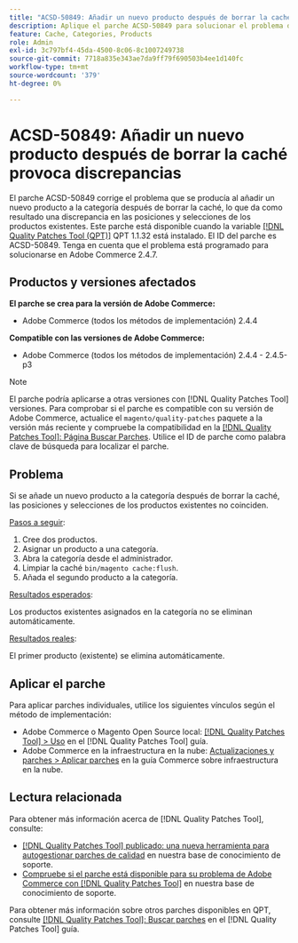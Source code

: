 ```yaml
---
title: "ACSD-50849: Añadir un nuevo producto después de borrar la caché da como resultado una discrepancia"
description: Aplique el parche ACSD-50849 para solucionar el problema de Adobe Commerce donde, al añadir un nuevo producto a la categoría después de borrar la caché, no coinciden las posiciones y selecciones de los productos existentes.
feature: Cache, Categories, Products
role: Admin
exl-id: 3c797bf4-45da-4500-8c06-8c1007249738
source-git-commit: 7718a835e343ae7da9ff79f690503b4ee1d140fc
workflow-type: tm+mt
source-wordcount: '379'
ht-degree: 0%

---
```


# ACSD-50849: Añadir un nuevo producto después de borrar la caché provoca discrepancias

El parche ACSD-50849 corrige el problema que se producía al añadir un nuevo producto a la categoría después de borrar la caché, lo que da como resultado una discrepancia en las posiciones y selecciones de los productos existentes. Este parche está disponible cuando la variable [[!DNL Quality Patches Tool (QPT)]](/help/announcements/adobe-commerce-announcements/magento-quality-patches-released-new-tool-to-self-serve-quality-patches.md) QPT 1.1.32 está instalado. El ID del parche es ACSD-50849. Tenga en cuenta que el problema está programado para solucionarse en Adobe Commerce 2.4.7.

## Productos y versiones afectados

**El parche se crea para la versión de Adobe Commerce:**

* Adobe Commerce (todos los métodos de implementación) 2.4.4

**Compatible con las versiones de Adobe Commerce:**

* Adobe Commerce (todos los métodos de implementación) 2.4.4 - 2.4.5-p3

>[!NOTE]
>
>El parche podría aplicarse a otras versiones con [!DNL Quality Patches Tool] versiones. Para comprobar si el parche es compatible con su versión de Adobe Commerce, actualice el `magento/quality-patches` paquete a la versión más reciente y compruebe la compatibilidad en la [[!DNL Quality Patches Tool]: Página Buscar Parches](https://experienceleague.adobe.com/tools/commerce-quality-patches/index.html). Utilice el ID de parche como palabra clave de búsqueda para localizar el parche.

## Problema

Si se añade un nuevo producto a la categoría después de borrar la caché, las posiciones y selecciones de los productos existentes no coinciden.

<u>Pasos a seguir</u>:

1. Cree dos productos.
1. Asignar un producto a una categoría.
1. Abra la categoría desde el administrador.
1. Limpiar la caché `bin/magento cache:flush`.
1. Añada el segundo producto a la categoría.

<u>Resultados esperados</u>:

Los productos existentes asignados en la categoría no se eliminan automáticamente.

<u>Resultados reales</u>:

El primer producto (existente) se elimina automáticamente.

## Aplicar el parche

Para aplicar parches individuales, utilice los siguientes vínculos según el método de implementación:

* Adobe Commerce o Magento Open Source local: [[!DNL Quality Patches Tool] > Uso](https://experienceleague.adobe.com/docs/commerce-operations/tools/quality-patches-tool/usage.html) en el [!DNL Quality Patches Tool] guía.
* Adobe Commerce en la infraestructura en la nube: [Actualizaciones y parches > Aplicar parches](https://experienceleague.adobe.com/docs/commerce-cloud-service/user-guide/develop/upgrade/apply-patches.html) en la guía Commerce sobre infraestructura en la nube.

## Lectura relacionada

Para obtener más información acerca de [!DNL Quality Patches Tool], consulte:

* [[!DNL Quality Patches Tool] publicado: una nueva herramienta para autogestionar parches de calidad](/help/announcements/adobe-commerce-announcements/magento-quality-patches-released-new-tool-to-self-serve-quality-patches.md) en nuestra base de conocimiento de soporte.
* [Compruebe si el parche está disponible para su problema de Adobe Commerce con [!DNL Quality Patches Tool]](/help/support-tools/patches-available-in-qpt-tool/check-patch-for-magento-issue-with-magento-quality-patches.md) en nuestra base de conocimiento de soporte.

Para obtener más información sobre otros parches disponibles en QPT, consulte [[!DNL Quality Patches Tool]: Buscar parches](https://experienceleague.adobe.com/tools/commerce-quality-patches/index.html) en el [!DNL Quality Patches Tool] guía.
